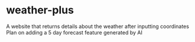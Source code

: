 # weather-plus
A website that returns details about the weather after inputting coordinates
Plan on adding a 5 day forecast feature generated by AI
